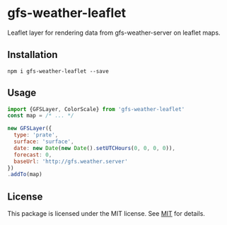 # gfs-weather-leaflet

Leaflet layer for rendering data from gfs-weather-server on leaflet maps.

## Installation

  `npm i gfs-weather-leaflet --save`

## Usage

```javascript
import {GFSLayer, ColorScale} from 'gfs-weather-leaflet'
const map = /* ... */

new GFSLayer({
  type: 'prate',
  surface: 'surface',
  date: new Date(new Date().setUTCHours(0, 0, 0, 0)),
  forecast: 0,
  baseUrl: 'http://gfs.weather.server'
})
.addTo(map)
```

## License

This package is licensed under the MIT license. See [MIT](LICENSE.md) for details.
